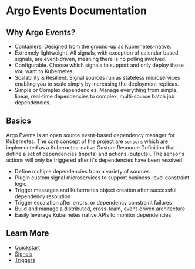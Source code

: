 # Argo Events Documentation

## Why Argo Events?
- Containers. Designed from the ground-up as Kubernetes-native.
- Extremely lightweight. All signals, with exception of calendar based signals, are event-driven, meaning there is no polling involved.
- Configurable. Choose which signals to support and only deploy those you want to Kubernetes.
- Scalability & Resilient. Signal sources run as stateless microservices enabling you to scale simply by increasing the deployment replicas.
- Simple or Complex dependencies. Manage everything from simple, linear, real-time dependencies to complex, multi-source batch job dependencies.

## Basics
Argo Events is an open source event-based dependency manager for Kubernetes. The core concept of the project are `sensors` which are implemented as a Kubernetes-native Custom Resource Definition that define a set of dependencies (inputs) and actions (outputs). The sensor's actions will only be triggered after it's dependencies have been resolved.
- Define multiple dependencies from a variety of sources
- Plugin custom signal microservices to support business-level constraint logic
- Trigger messages and Kubernetes object creation after successful dependency resolution
- Trigger escalation after errors, or dependency constraint failures
- Build and manage a distributed, cross-team, event-driven architecture
- Easily leverage Kubernetes native APIs to monitor dependencies

## Learn More
- [Quickstart](quickstart.md)
- [Signals](signal-guide.md)
- [Triggers](trigger-guide.md)
